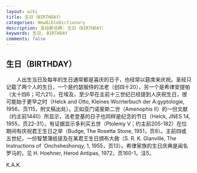```yaml
---
layout: wiki
title: 生日（BIRTHDAY）
categories: NewBibleDictionary
description: 圣经新词典: 生日（BIRTHDAY）
keywords: 生日, BIRTHDAY
comments: false
---
```


## 生日（BIRTHDAY）

　　人出生当日及每年的生日通常都是喜庆的日子，也经常以筵席来庆祝。圣经只记载了两个人的生日，一个是约瑟服侍的法老（创四十20），另一个是希律安提帕（太十四6；可六21）。在埃及，至少早在主前十三世纪已经提到人庆祝生日，很可能始于更早之时（Helck and Otto, Kleines Wo/rterbuch der A:gyptologie, 1956，页115，附文稿出处）。正如亚门诺斐斯二世（Amenophis II）的一份文献（约主前1440）所显示，法老登基的日子也同样是纪念的节日（Helck, JNES 14, 1955，页22-31）。有证据显示多利买五世（Ptolemy V；约主前205-182）在位期间有庆祝君王生日之举（Budge, The Rosetta Stone, 1951，页8）。主前四或五世纪，一份智慧蒲纸提及在某君王生日颁布大赦（S. R. K. Glanville, The Instructions of `Onchsheshonqy, 1, 1955，页13）。希律家族的生日庆典是闻名罗马的，见 H. Hoehner, Herod Antipas, 1972，页160-1，注5。

K.A.K.






